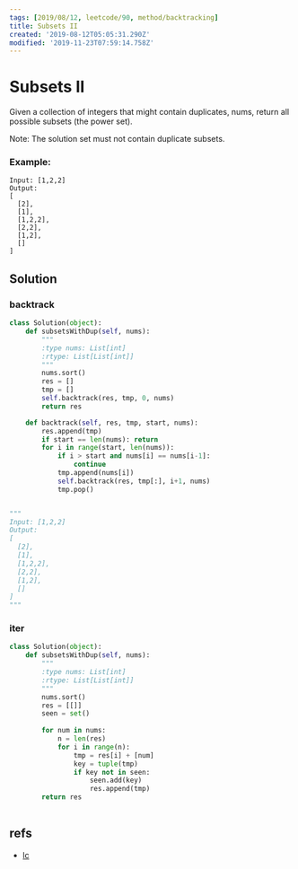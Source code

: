 ```yaml
---
tags: [2019/08/12, leetcode/90, method/backtracking]
title: Subsets II
created: '2019-08-12T05:05:31.290Z'
modified: '2019-11-23T07:59:14.758Z'
---
```


#  Subsets II

Given a collection of integers that might contain duplicates, nums, return all possible subsets (the power set).

Note: The solution set must not contain duplicate subsets.

### Example:

```
Input: [1,2,2]
Output:
[
  [2],
  [1],
  [1,2,2],
  [2,2],
  [1,2],
  []
]
```

## Solution

### backtrack

```python
class Solution(object):
    def subsetsWithDup(self, nums):
        """
        :type nums: List[int]
        :rtype: List[List[int]]
        """
        nums.sort()
        res = []
        tmp = []
        self.backtrack(res, tmp, 0, nums)
        return res

    def backtrack(self, res, tmp, start, nums):
        res.append(tmp)
        if start == len(nums): return
        for i in range(start, len(nums)):
            if i > start and nums[i] == nums[i-1]:
                continue
            tmp.append(nums[i])
            self.backtrack(res, tmp[:], i+1, nums)
            tmp.pop()


"""
Input: [1,2,2]
Output:
[
  [2],
  [1],
  [1,2,2],
  [2,2],
  [1,2],
  []
]
"""
```

### iter

```python
class Solution(object):
    def subsetsWithDup(self, nums):
        """
        :type nums: List[int]
        :rtype: List[List[int]]
        """
        nums.sort()
        res = [[]]
        seen = set()
        
        for num in nums:
            n = len(res)
            for i in range(n):
                tmp = res[i] + [num]
                key = tuple(tmp)
                if key not in seen:
                    seen.add(key)
                    res.append(tmp)
        return res
                    
```

## refs

* [lc](https://leetcode.com/problems/subsets-ii/)

